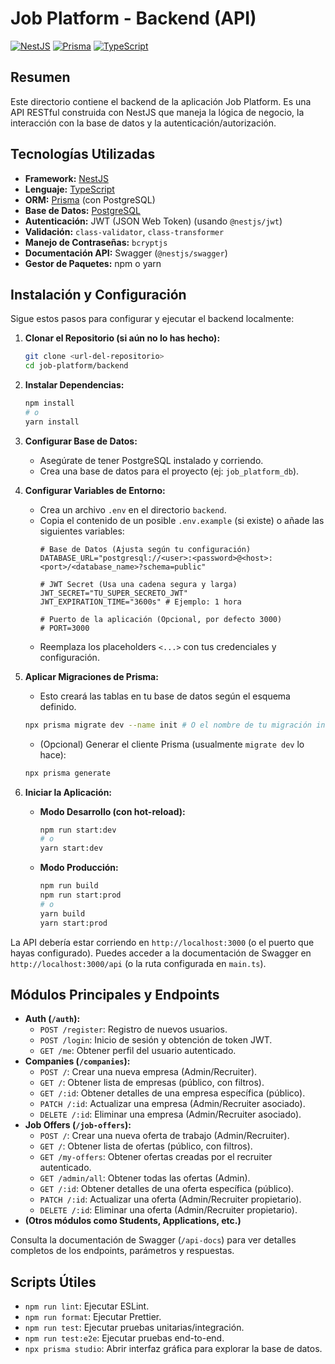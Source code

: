 # Job Platform - Backend (API)

[![NestJS](https://img.shields.io/badge/Framework-NestJS-red.svg)](https://nestjs.com/)
[![Prisma](https://img.shields.io/badge/ORM-Prisma-blue.svg)](https://www.prisma.io/)
[![TypeScript](https://img.shields.io/badge/Language-TypeScript-blue.svg)](https://www.typescriptlang.org/)

## Resumen

Este directorio contiene el backend de la aplicación Job Platform. Es una API RESTful construida con NestJS que maneja la lógica de negocio, la interacción con la base de datos y la autenticación/autorización.

## Tecnologías Utilizadas

*   **Framework:** [NestJS](https://nestjs.com/)
*   **Lenguaje:** [TypeScript](https://www.typescriptlang.org/)
*   **ORM:** [Prisma](https://www.prisma.io/) (con PostgreSQL)
*   **Base de Datos:** [PostgreSQL](https://www.postgresql.org/)
*   **Autenticación:** JWT (JSON Web Token) (usando `@nestjs/jwt`)
*   **Validación:** `class-validator`, `class-transformer`
*   **Manejo de Contraseñas:** `bcryptjs`
*   **Documentación API:** Swagger (`@nestjs/swagger`)
*   **Gestor de Paquetes:** npm o yarn

## Instalación y Configuración

Sigue estos pasos para configurar y ejecutar el backend localmente:

1.  **Clonar el Repositorio (si aún no lo has hecho):**
    ```bash
    git clone <url-del-repositorio>
    cd job-platform/backend
    ```

2.  **Instalar Dependencias:**
    ```bash
    npm install
    # o
    yarn install
    ```

3.  **Configurar Base de Datos:**
    *   Asegúrate de tener PostgreSQL instalado y corriendo.
    *   Crea una base de datos para el proyecto (ej: `job_platform_db`).

4.  **Configurar Variables de Entorno:**
    *   Crea un archivo `.env` en el directorio `backend`.
    *   Copia el contenido de un posible `.env.example` (si existe) o añade las siguientes variables:
        ```env
        # Base de Datos (Ajusta según tu configuración)
        DATABASE_URL="postgresql://<user>:<password>@<host>:<port>/<database_name>?schema=public"

        # JWT Secret (Usa una cadena segura y larga)
        JWT_SECRET="TU_SUPER_SECRETO_JWT"
        JWT_EXPIRATION_TIME="3600s" # Ejemplo: 1 hora

        # Puerto de la aplicación (Opcional, por defecto 3000)
        # PORT=3000
        ```
    *   Reemplaza los placeholders `<...>` con tus credenciales y configuración.

5.  **Aplicar Migraciones de Prisma:**
    *   Esto creará las tablas en tu base de datos según el esquema definido.
    ```bash
    npx prisma migrate dev --name init # O el nombre de tu migración inicial
    ```
    *   (Opcional) Generar el cliente Prisma (usualmente `migrate dev` lo hace):
    ```bash
    npx prisma generate
    ```

6.  **Iniciar la Aplicación:**
    *   **Modo Desarrollo (con hot-reload):**
        ```bash
        npm run start:dev
        # o
        yarn start:dev
        ```
    *   **Modo Producción:**
        ```bash
        npm run build
        npm run start:prod
        # o
        yarn build
        yarn start:prod
        ```

La API debería estar corriendo en `http://localhost:3000` (o el puerto que hayas configurado). Puedes acceder a la documentación de Swagger en `http://localhost:3000/api` (o la ruta configurada en `main.ts`).

## Módulos Principales y Endpoints

*   **Auth (`/auth`):**
    *   `POST /register`: Registro de nuevos usuarios.
    *   `POST /login`: Inicio de sesión y obtención de token JWT.
    *   `GET /me`: Obtener perfil del usuario autenticado.
*   **Companies (`/companies`):**
    *   `POST /`: Crear una nueva empresa (Admin/Recruiter).
    *   `GET /`: Obtener lista de empresas (público, con filtros).
    *   `GET /:id`: Obtener detalles de una empresa específica (público).
    *   `PATCH /:id`: Actualizar una empresa (Admin/Recruiter asociado).
    *   `DELETE /:id`: Eliminar una empresa (Admin/Recruiter asociado).
*   **Job Offers (`/job-offers`):**
    *   `POST /`: Crear una nueva oferta de trabajo (Admin/Recruiter).
    *   `GET /`: Obtener lista de ofertas (público, con filtros).
    *   `GET /my-offers`: Obtener ofertas creadas por el recruiter autenticado.
    *   `GET /admin/all`: Obtener todas las ofertas (Admin).
    *   `GET /:id`: Obtener detalles de una oferta específica (público).
    *   `PATCH /:id`: Actualizar una oferta (Admin/Recruiter propietario).
    *   `DELETE /:id`: Eliminar una oferta (Admin/Recruiter propietario).
*   **(Otros módulos como Students, Applications, etc.)**

Consulta la documentación de Swagger (`/api-docs`) para ver detalles completos de los endpoints, parámetros y respuestas.

## Scripts Útiles

*   `npm run lint`: Ejecutar ESLint.
*   `npm run format`: Ejecutar Prettier.
*   `npm run test`: Ejecutar pruebas unitarias/integración.
*   `npm run test:e2e`: Ejecutar pruebas end-to-end.
*   `npx prisma studio`: Abrir interfaz gráfica para explorar la base de datos.